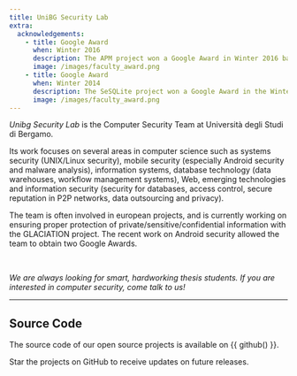 ```yaml
---
title: UniBG Security Lab
extra:
  acknowledgements:
    - title: Google Award
      when: Winter 2016
      description: The APM project won a Google Award in Winter 2016 batch.
      image: /images/faculty_award.png
    - title: Google Award
      when: Winter 2014
      description: The SeSQLite project won a Google Award in the Winter 2014 batch.
      image: /images/faculty_award.png    
---
```


<div class="row">
  <div class="col-xs-8 col-xs-offset-2 col-sm-offset-0 col-sm-4 col-xl-3">
    <div id="logo" class="vivus"></div>
  </div>
  <div class="col-xs-12 col-sm-8 col-xl-9 pull-right">
    <p><i>Unibg Security Lab</i> is the Computer Security Team at Università degli Studi di Bergamo.</p>
    <p>Its work focuses on several areas in computer science such as systems security (UNIX/Linux security), mobile security (especially Android security and malware analysis), information systems, database technology (data warehouses, workflow management systems), Web, emerging technologies and information security (security for databases, access control, secure reputation in P2P networks, data outsourcing and privacy).</p>
    <p>The team is often involved in european projects, and is currently working on ensuring proper protection of private/sensitive/confidential information 
    with the GLACIATION project. The recent work on Android security allowed the team to obtain two Google Awards.</p>
    <br/>
    <p><i>We are always looking for smart, hardworking thesis students. If you are interested in computer security, come talk to us!</i></p>
  </div>
</div>

---

## Source Code

The source code of our open source projects is available on {{ github() }}.

Star the projects on GitHub to receive updates on future releases.
